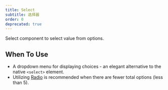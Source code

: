 ```yaml
---
title: Select
subtitle: 选择器
order: 0
deprecated: true
---
```


Select component to select value from options.

## When To Use

- A dropdown menu for displaying choices - an elegant alternative to the native `<select>` element.
- Utilizing [Radio](/zh/cmp/data-entry/radio/) is recommended when there are fewer total options (less than 5).

